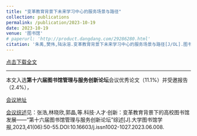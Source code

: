 ```yaml
---
title: "变革教育背景下未来学习中心的服务场景与路径"
collection: publications
permalink: /publication/2023-10-19
date: 2023-10-19
venue: '图书馆'
# paperurl: 'http://product.dangdang.com/29286280.html'
citation: '朱禹,樊伟,陆泳溶.变革教育背景下未来学习中心的服务场景与路径[J/OL].图书馆:1-7[2024-06-17].http://kns.cnki.net/kcms/detail/43.1031.G2.20240613.1545.002.html.'
---
```


[点击下载全文](https://kns.cnki.net/kcms2/article/abstract?v=6RlcORkFSJRBjqDV3kMqqKJA9dYu33-Pz_2mR0EqEyq61XieKwC3KZDD99KCb3WpD9qHXb16ZGku0zbOeWtG6ERcAy7GSzph8ouqqPW60WS5SStYLyraW9E2TwKoxStDbgEvbYQ5JJX1M_GLyS23aA==&uniplatform=NZKPT&language=CHS)

---

本文入选**第十六届图书馆管理与服务创新论坛**会议优秀论文（11.1%）并受邀报告（2.4%），


[会议地址](http://cflms.lib.sjtu.edu.cn/2023/index.html)


[会议综述](https://kns.cnki.net/kcms2/article/abstract?v=nouGVBS_tgcZTTmLjnL22Mhm1BTiJk2ehKoQ_of7nrJMaDH86557yPfU4rSeYB9GKjo2m7_1mjMBjV1h5jT8y1KUXw0MRROmLQyEaWQ9XnW1DuMj5l23kautZwAHWSnRoACV45R57eT78wW5wZXQYQ==&uniplatform=NZKPT&language=CHS)见：张浩,林晓欣,郭晶,等.科技·人才·创新：变革教育背景下的高校图书馆发展——“第十六届图书馆管理与服务创新论坛”综述[J].大学图书馆学报,2023,41(06):50-55.DOI:10.16603/j.issn1002-1027.2023.06.008.
